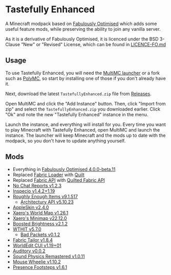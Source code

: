 # Tastefully Enhanced

A Minecraft modpack based on [Fabulously Optimised](https://github.com/Fabulously-Optimized/fabulously-optimized) which adds some useful feature mods, while preserving the ability to join any vanilla server.

As it is a derivative of Fabulously Optimised, it is licenced under the BSD 3-Clause "New" or "Revised" License, which can be found in [LICENCE-FO.md](LICENCE-FO.md)

## Usage

To use Tastefully Enhanced, you will need the [MultiMC launcher](https://multimc.org/) or a fork such as [PolyMC](https://polymc.org/), so start by installing one of those if you don't already have it.

Next, download the latest `TastefullyEnhanced.zip` file from [Releases](https://github.com/Seercat3160/tastefully-enhanced/releases/latest).

Open MultiMC and click the "Add Instance" button. Then, click "Import from zip" and select the `TastefullyEnhanced.zip` you downloaded earlier. Click "Ok" and note the new "Tastefully Enhanced" instance in the menu.

Launch the instance, and everything will install for you. Every time you want to play Minecraft with Tastefully Enhanced, open MultiMC and launch the instance. The launcher will keep Minecraft and the mods up to date with the modpack, so you don't have to update anything yourself.

## Mods

- Everything in [Fabulously Optimised 4.0.0-beta.11](https://github.com/Fabulously-Optimized/fabulously-optimized/releases/tag/v4.0.0-beta.11)
- Replaced [Fabric Loader](https://fabricmc.net/) with [Quilt](https://quiltmc.org/)
- Replaced [Fabric API](https://modrinth.com/mod/fabric-api) with [Quilted Fabric API](https://modrinth.com/mod/qsl/)
- [No Chat Reports v1.2.3](https://modrinth.com/mod/no-chat-reports/version/Fabric-1.19-v1.2.3)
- [Inspecio v1.4.2+1.19](https://modrinth.com/mod/inspecio/version/1.4.2%2B1.19)
- [Roughly Enough Items v9.1.517](https://modrinth.com/mod/roughly-enough-items/version/9.1.517%2Bfabric)
  - [Architectury API v5.10.23](https://modrinth.com/mod/architectury-api/version/5.10.33%2Bfabric)
- [AppleSkin v2.4.0](https://modrinth.com/mod/appleskin/version/fabric-mc1.19-2.4.0)
- [Xaero's World Map v1.26.1](https://www.curseforge.com/minecraft/mc-mods/xaeros-world-map/files/3876752)
- [Xaero's Minimap v22.12.0](https://www.curseforge.com/minecraft/mc-mods/xaeros-minimap/files/3876771)
- [Boosted Brightness v2.1.2](https://modrinth.com/mod/boosted-brightness/version/2.1.2)
- [WTHIT v5.7.0](https://modrinth.com/mod/wthit/version/quilt-5.7.0)
  - [Bad Packets v0.1.2](https://modrinth.com/mod/badpackets/version/fabric-0.1.2)
- [Fabric Tailor v1.8.4](https://modrinth.com/mod/fabrictailor/version/1.8.4)
- [WorldEdit CUI v1.19+01](https://www.curseforge.com/minecraft/mc-mods/worldeditcui-fabric/files/3861076)
- [Auditory v0.0.2](https://modrinth.com/mod/auditory/version/0.0.2)
- [Sound Physics Remastered v1.0.11](https://modrinth.com/mod/sound-physics-remastered/version/fabric-1.19-1.0.11)
- [Mouse Wheelie v1.10.2](https://modrinth.com/mod/mouse-wheelie/version/1.10.2%2Bmc1.19-pre1)
- [Presence Footsteps v1.6.1](https://modrinth.com/mod/presence-footsteps/version/1.6.1)

